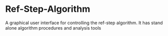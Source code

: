 # Ref-Step-Algorithm
A graphical user interface for controlling the ref-step algorithm. It has stand alone algorithm procedures and analysis tools
